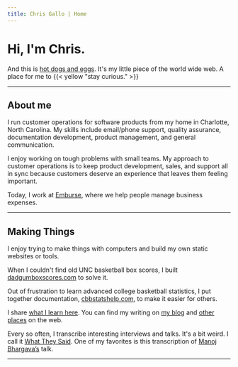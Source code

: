 ```yaml
---
title: Chris Gallo | Home
---
```


Hi, I'm Chris.
================

And this is [hot dogs and eggs](/manifesto). It's my little piece of the
world wide web. A place for me to {{< yellow "stay curious." >}}

* * * 

## About me

I run customer operations for software products from my home in Charlotte, North Carolina. My skills include email/phone support, quality assurance, documentation development, product management, and general communication. 

I enjoy working on tough problems with small teams. My approach to customer operations is to keep product development, sales, and support all in sync because customers deserve an experience that leaves them feeling important. 

Today, I work at [Emburse](https://www.emburse.com/), where we help people manage business expenses. 

* * * 

## Making Things 

I enjoy trying to make things with computers and build my own static websites or tools. 

When I couldn't find old UNC basketball box scores, I built [dadgumboxscores.com](http://dadgumboxscores.com/) to solve it. 

Out of frustration to learn advanced college basketball statistics, I put together documentation, [cbbstatshelp.com](https://cbbstatshelp.com/), to make it easier for others. 

I share [what I learn here](/learn/). You can find my writing on [my blog](https://blog.hotdogsandeggs.com) and [other places](https://m.signalvnoise.com/why-you-should-care-less-7ee81c20240a) on the web.

Every so often, I transcribe interesting interviews and talks. It's a bit weird. I call it [What They Said](https://people.hotdogsandeggs.com/). One of my favorites is this transcription of [Manoj Bhargava’s](https://people.hotdogsandeggs.com/manoj-bhargava/) talk.

* * * 
